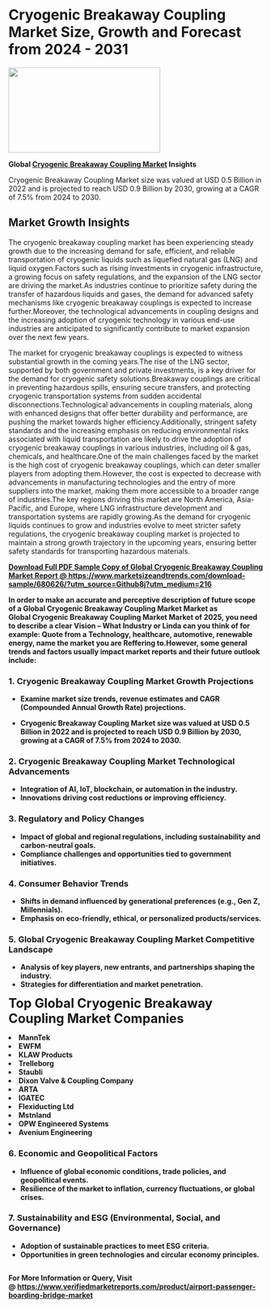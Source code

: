 <H1>Cryogenic Breakaway Coupling Market Size, Growth and Forecast from 2024 - 2031</H1><img class="aligncenter size-medium wp-image-584254" src="https://thirdeyenews.in/wp-content/uploads/2024/09/Global-Market-Research-300x168.jpeg" alt="" width="300" height="168" /><p><strong>Global&nbsp;<a href="https://www.marketsizeandtrends.com/download-sample/680626/?utm_source=Github8j?utm_medium=216">Cryogenic Breakaway Coupling Market</a> Insights</strong></p><p>Cryogenic Breakaway Coupling Market size was valued at USD 0.5 Billion in 2022 and is projected to reach USD 0.9 Billion by 2030, growing at a CAGR of 7.5% from 2024 to 2030.</p><p><h2>Market Growth Insights</h2> <p>The cryogenic breakaway coupling market has been experiencing steady growth due to the increasing demand for safe, efficient, and reliable transportation of cryogenic liquids such as liquefied natural gas (LNG) and liquid oxygen.Factors such as rising investments in cryogenic infrastructure, a growing focus on safety regulations, and the expansion of the LNG sector are driving the market.As industries continue to prioritize safety during the transfer of hazardous liquids and gases, the demand for advanced safety mechanisms like cryogenic breakaway couplings is expected to increase further.Moreover, the technological advancements in coupling designs and the increasing adoption of cryogenic technology in various end-use industries are anticipated to significantly contribute to market expansion over the next few years.</p> <p><strong><a href="#"></a></strong></p> <p>The market for cryogenic breakaway couplings is expected to witness substantial growth in the coming years.The rise of the LNG sector, supported by both government and private investments, is a key driver for the demand for cryogenic safety solutions.Breakaway couplings are critical in preventing hazardous spills, ensuring secure transfers, and protecting cryogenic transportation systems from sudden accidental disconnections.Technological advancements in coupling materials, along with enhanced designs that offer better durability and performance, are pushing the market towards higher efficiency.Additionally, stringent safety standards and the increasing emphasis on reducing environmental risks associated with liquid transportation are likely to drive the adoption of cryogenic breakaway couplings in various industries, including oil & gas, chemicals, and healthcare.One of the main challenges faced by the market is the high cost of cryogenic breakaway couplings, which can deter smaller players from adopting them.However, the cost is expected to decrease with advancements in manufacturing technologies and the entry of more suppliers into the market, making them more accessible to a broader range of industries.The key regions driving this market are North America, Asia-Pacific, and Europe, where LNG infrastructure development and transportation systems are rapidly growing.As the demand for cryogenic liquids continues to grow and industries evolve to meet stricter safety regulations, the cryogenic breakaway coupling market is projected to maintain a strong growth trajectory in the upcoming years, ensuring better safety standards for transporting hazardous materials.</p> <p><strong><a href="#"></p><p><span class=""><strong>Download Full PDF Sample Copy of Global Cryogenic Breakaway Coupling Market Report</strong> @ <a href="https://www.marketsizeandtrends.com/download-sample/680626/?utm_source=Github8j?utm_medium=216" target="_blank">https://www.marketsizeandtrends.com/download-sample/680626/?utm_source=Github8j?utm_medium=216</a></span></p><p>In order to make an accurate and perceptive description of future scope of a Global&nbsp;Cryogenic Breakaway Coupling Market Market as Global&nbsp;Cryogenic Breakaway Coupling Market Market of 2025, you need to describe a clear Vision &ndash; What Industry or Linda can you think of for example: Quote from a Technology, healthcare, automotive, renewable energy, name the market you are Reffering to.However, some general trends and factors usually impact market reports and their future outlook include:</p><h3>1.&nbsp;<strong>Cryogenic Breakaway Coupling Market Growth Projections</strong></h3><ul><li>Examine market size trends, revenue estimates and CAGR (Compounded Annual Growth Rate) projections.</li><li><p>Cryogenic Breakaway Coupling Market size was valued at USD 0.5 Billion in 2022 and is projected to reach USD 0.9 Billion by 2030, growing at a CAGR of 7.5% from 2024 to 2030.</p></li></ul><h3>2.&nbsp;<strong>Cryogenic Breakaway Coupling Market Technological Advancements</strong></h3><ul><li>Integration of AI, IoT, blockchain, or automation in the industry.</li><li>Innovations driving cost reductions or improving efficiency.</li></ul><h3>3.&nbsp;<strong>Regulatory and Policy Changes</strong></h3><ul><li>Impact of global and regional regulations, including sustainability and carbon-neutral goals.</li><li>Compliance challenges and opportunities tied to government initiatives.</li></ul><h3>4.&nbsp;<strong>Consumer Behavior Trends</strong></h3><ul><li>Shifts in demand influenced by generational preferences (e.g., Gen Z, Millennials).</li><li>Emphasis on eco-friendly, ethical, or personalized products/services.</li></ul><h3>5.&nbsp;<strong>Global Cryogenic Breakaway Coupling Market Competitive Landscape</strong></h3><ul><li>Analysis of key players, new entrants, and partnerships shaping the industry.</li><li>Strategies for differentiation and market penetration.</li></ul><p data-pm-slice="1 1 []"><span style="color: inherit; font-family: inherit; font-size: 25px;">Top Global Cryogenic Breakaway Coupling Market Companies</span></p><div class="" data-test-id=""><p><li>MannTek</li><li> EWFM</li><li> KLAW Products</li><li> Trelleborg</li><li> Staubli</li><li> Dixon Valve & Coupling Company</li><li> ARTA</li><li> IGATEC</li><li> Flexiducting Ltd</li><li> Mstnland</li><li> OPW Engineered Systems</li><li> Avenium Engineering</li></p></div><h3>6.&nbsp;<strong>Economic and Geopolitical Factors</strong></h3><ul><li>Influence of global economic conditions, trade policies, and geopolitical events.</li><li>Resilience of the market to inflation, currency fluctuations, or global crises.</li></ul><h3>7.&nbsp;<strong>Sustainability and ESG (Environmental, Social, and Governance)</strong></h3><ul><li>Adoption of sustainable practices to meet ESG criteria.</li><li>Opportunities in green technologies and circular economy principles.</li></ul><h2><strong style="font-size: 14px;">For More Information or Query, Visit @&nbsp;</strong><a style="background-color: #ffffff; font-size: 14px;" href="https://www.marketsizeandtrends.com/report/cryogenic-breakaway-coupling-market/" target="_blank">https://www.verifiedmarketreports.com/product/airport-passenger-boarding-bridge-market</a></h2>